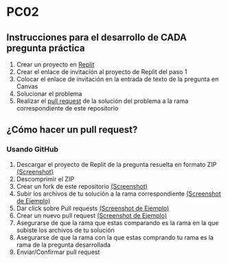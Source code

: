# PC02
## Instrucciones para el desarrollo de CADA pregunta práctica
1. Crear un proyecto en [Replit](https://repl.it/login)
2. Crear el enlace de invitación al proyecto de Replit del paso 1
3. Colocar el enlace de invitación en la entrada de texto de la pregunta en Canvas
4. Solucionar el problema
5. Realizar el [pull request](https://github.com/Julianqll/PC1/blob/main/README.md#c%C3%B3mo-hacer-un-pull-request) de la solución del problema a la rama correspondiente de este repositorio

## ¿Cómo hacer un pull request?
### Usando GitHub
1. Descargar el proyecto de Replit de la pregunta resuelta en formato ZIP [(Screenshot)](https://prnt.sc/1s1ykjm)
2. Descomprimir el ZIP
3. Crear un fork de este repositorio [(Screenshot)](https://prnt.sc/1s1z9rt)
4. Subir los archivos de tu solución a la rama correspondiente [(Screenshot de Ejemplo)](https://prnt.sc/1s1zfid)
5. Dar click sobre Pull requests [(Screenshot de Ejemplo)](https://prnt.sc/1s1zoqa)
6. Crear un nuevo pull request [(Screenshot de Ejemplo)](https://prnt.sc/1s2017e)
7. Asegurarse de que la rama que estas comparando es la rama en la que subiste los archivos de tu solución
8. Asegurarse de que la rama con la que estas comprando tu rama es la rama de la pregunta desarrollada
9. Enviar/Confirmar pull request
